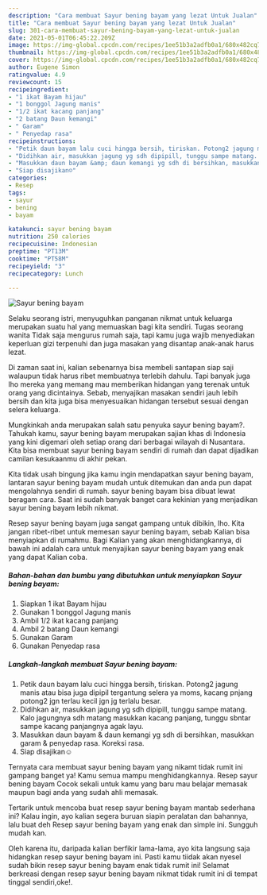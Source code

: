 ```yaml
---
description: "Cara membuat Sayur bening bayam yang lezat Untuk Jualan"
title: "Cara membuat Sayur bening bayam yang lezat Untuk Jualan"
slug: 301-cara-membuat-sayur-bening-bayam-yang-lezat-untuk-jualan
date: 2021-05-01T06:45:22.209Z
image: https://img-global.cpcdn.com/recipes/1ee51b3a2adfb0a1/680x482cq70/sayur-bening-bayam-foto-resep-utama.jpg
thumbnail: https://img-global.cpcdn.com/recipes/1ee51b3a2adfb0a1/680x482cq70/sayur-bening-bayam-foto-resep-utama.jpg
cover: https://img-global.cpcdn.com/recipes/1ee51b3a2adfb0a1/680x482cq70/sayur-bening-bayam-foto-resep-utama.jpg
author: Eugene Simon
ratingvalue: 4.9
reviewcount: 15
recipeingredient:
- "1 ikat Bayam hijau"
- "1 bonggol Jagung manis"
- "1/2 ikat kacang panjang"
- "2 batang Daun kemangi"
- " Garam"
- " Penyedap rasa"
recipeinstructions:
- "Petik daun bayam lalu cuci hingga bersih, tiriskan. Potong2 jagung manis atau bisa juga dipipil tergantung selera ya moms, kacang pnjang potong2 jgn terlau kecil jgn jg terlalu besar."
- "Didihkan air, masukkan jagung yg sdh dipipill, tunggu sampe matang. Kalo jagungnya sdh matang masukkan kacang panjang, tunggu sbntar sampe kacang panjangnya agak layu."
- "Masukkan daun bayam &amp; daun kemangi yg sdh di bersihkan, masukkan garam &amp; penyedap rasa. Koreksi rasa."
- "Siap disajikan☺️"
categories:
- Resep
tags:
- sayur
- bening
- bayam

katakunci: sayur bening bayam 
nutrition: 250 calories
recipecuisine: Indonesian
preptime: "PT13M"
cooktime: "PT58M"
recipeyield: "3"
recipecategory: Lunch

---
```



![Sayur bening bayam](https://img-global.cpcdn.com/recipes/1ee51b3a2adfb0a1/680x482cq70/sayur-bening-bayam-foto-resep-utama.jpg)

Selaku seorang istri, menyuguhkan panganan nikmat untuk keluarga merupakan suatu hal yang memuaskan bagi kita sendiri. Tugas seorang  wanita Tidak saja mengurus rumah saja, tapi kamu juga wajib menyediakan keperluan gizi terpenuhi dan juga masakan yang disantap anak-anak harus lezat.

Di zaman  saat ini, kalian sebenarnya bisa membeli santapan siap saji walaupun tidak harus ribet membuatnya terlebih dahulu. Tapi banyak juga lho mereka yang memang mau memberikan hidangan yang terenak untuk orang yang dicintainya. Sebab, menyajikan masakan sendiri jauh lebih bersih dan kita juga bisa menyesuaikan hidangan tersebut sesuai dengan selera keluarga. 



Mungkinkah anda merupakan salah satu penyuka sayur bening bayam?. Tahukah kamu, sayur bening bayam merupakan sajian khas di Indonesia yang kini digemari oleh setiap orang dari berbagai wilayah di Nusantara. Kita bisa membuat sayur bening bayam sendiri di rumah dan dapat dijadikan camilan kesukaanmu di akhir pekan.

Kita tidak usah bingung jika kamu ingin mendapatkan sayur bening bayam, lantaran sayur bening bayam mudah untuk ditemukan dan anda pun dapat mengolahnya sendiri di rumah. sayur bening bayam bisa dibuat lewat beragam cara. Saat ini sudah banyak banget cara kekinian yang menjadikan sayur bening bayam lebih nikmat.

Resep sayur bening bayam juga sangat gampang untuk dibikin, lho. Kita jangan ribet-ribet untuk memesan sayur bening bayam, sebab Kalian bisa menyiapkan di rumahmu. Bagi Kalian yang akan menghidangkannya, di bawah ini adalah cara untuk menyajikan sayur bening bayam yang enak yang dapat Kalian coba.

<!--inarticleads1-->

##### Bahan-bahan dan bumbu yang dibutuhkan untuk menyiapkan Sayur bening bayam:

1. Siapkan 1 ikat Bayam hijau
1. Gunakan 1 bonggol Jagung manis
1. Ambil 1/2 ikat kacang panjang
1. Ambil 2 batang Daun kemangi
1. Gunakan  Garam
1. Gunakan  Penyedap rasa




<!--inarticleads2-->

##### Langkah-langkah membuat Sayur bening bayam:

1. Petik daun bayam lalu cuci hingga bersih, tiriskan. Potong2 jagung manis atau bisa juga dipipil tergantung selera ya moms, kacang pnjang potong2 jgn terlau kecil jgn jg terlalu besar.
1. Didihkan air, masukkan jagung yg sdh dipipill, tunggu sampe matang. Kalo jagungnya sdh matang masukkan kacang panjang, tunggu sbntar sampe kacang panjangnya agak layu.
1. Masukkan daun bayam &amp; daun kemangi yg sdh di bersihkan, masukkan garam &amp; penyedap rasa. Koreksi rasa.
1. Siap disajikan☺️




Ternyata cara membuat sayur bening bayam yang nikamt tidak rumit ini gampang banget ya! Kamu semua mampu menghidangkannya. Resep sayur bening bayam Cocok sekali untuk kamu yang baru mau belajar memasak maupun bagi anda yang sudah ahli memasak.

Tertarik untuk mencoba buat resep sayur bening bayam mantab sederhana ini? Kalau ingin, ayo kalian segera buruan siapin peralatan dan bahannya, lalu buat deh Resep sayur bening bayam yang enak dan simple ini. Sungguh mudah kan. 

Oleh karena itu, daripada kalian berfikir lama-lama, ayo kita langsung saja hidangkan resep sayur bening bayam ini. Pasti kamu tiidak akan nyesel sudah bikin resep sayur bening bayam enak tidak rumit ini! Selamat berkreasi dengan resep sayur bening bayam nikmat tidak rumit ini di tempat tinggal sendiri,oke!.

